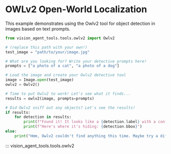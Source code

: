# OWLv2 Open-World Localization

This example demonstrates using the Owlv2 tool for object detection in images based on text prompts.



```python
from vision_agent_tools.tools.owlv2 import Owlv2

# (replace this path with your own!)
test_image = "path/to/your/image.jpg"

# What are you looking for? Write your detective prompts here!
prompts = ["a photo of a cat", "a photo of a dog"]

# Load the image and create your Owlv2 detective tool
image = Image.open(test_image)
owlv2 = Owlv2()

# Time to put Owlv2 to work! Let's see what it finds...
results = owlv2(image, prompts=prompts)

# Did Owlv2 sniff out any objects? Let's see the results!
if results:
    for detection in results:
        print(f"Found it! It looks like a {detection.label} with a confidence of {detection.score:.2f}.")
        print(f"Here's where it's hiding: {detection.bbox}")
else:
    print("Hmm, Owlv2 couldn't find anything this time. Maybe try a different prompt?")
```

::: vision_agent_tools.tools.owlv2
